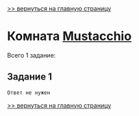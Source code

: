 [>> вернуться на главную страницу](https://github.com/BEPb/tryhackme/blob/master/README.md)

# Комната [Mustacchio](https://tryhackme.com/r/room/mustacchio) 

Всего 1 заданиe:
## Задание 1

```commandline
Ответ не нужен
```


[>> вернуться на главную страницу](https://github.com/BEPb/tryhackme/blob/master/README.md)